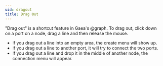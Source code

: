 ```yaml
---
uid: dragout
title: Drag Out
---
```


"Drag out" is a shortcut feature in Gaea's @graph. To drag out, click down on a port on a node, drag a line and then release the mouse.

- If you drag out a line into an empty area, the create menu will show up.
- If you drag out a line to another port, it will try to connect the two ports.
- If you drag out a line and drop it in the middle of another node, the connection menu will appear.


